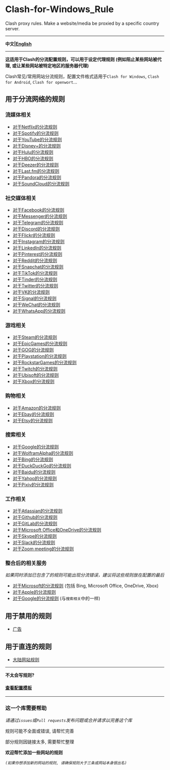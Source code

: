 # Clash-for-Windows_Rule

Clash proxy rules. Make a website/media be proxied by a specific country server.

***

**中文|[English](https://github.com/ender-zhao/Clash-for-Windows_Rule/tree/main/English)**

***

**这适用于Clash的分流配置规则，可以用于设定代理规则 (例如阻止某些网站被代理, 或让某些网站被特定地区的服务器代理)**

Clash常见/常用网站分流规则，配置文件格式适用于`Clash for Windows`, `Clash for Android`, `Clash for openwort`...

## 用于分流网络的规则

### 流媒体相关
* [对于Netflix的分流规则](https://github.com/ender-zhao/Clash-for-Windows_Rule/blob/main/Rule/Netflix)
* [对于Spotify的分流规则](https://github.com/ender-zhao/Clash-for-Windows_Rule/blob/main/Rule/Spotify)
* [对于YouTube的分流规则](https://github.com/ender-zhao/Clash-for-Windows_Rule/blob/main/Rule/YouTube)
* [对于Disney+的分流规则](https://github.com/ender-zhao/Clash-for-Windows_Rule/blob/main/Rule/Disney%2B)
* [对于Hulu的分流规则](https://github.com/ender-zhao/Clash-for-Windows_Rule/blob/main/Rule/Hulu)
* [对于HBO的分流规则](https://github.com/ender-zhao/Clash-for-Windows_Rule/blob/main/Rule/HBO)
* [对于Deezer的分流规则](https://github.com/ender-zhao/Clash-for-Windows_Rule/blob/main/Rule/Deezer)
* [对于Last.fm的分流规则](https://github.com/ender-zhao/Clash-for-Windows_Rule/blob/main/Rule/Last.fm)
* [对于Pandora的分流规则](https://github.com/ender-zhao/Clash-for-Windows_Rule/blob/main/Rule/Pandora)
* [对于SoundCloud的分流规则](https://github.com/ender-zhao/Clash-for-Windows_Rule/blob/main/Rule/SoundCloud)

### 社交媒体相关
* [对于Facebook的分流规则](https://github.com/ender-zhao/Clash-for-Windows_Rule/blob/main/Rule/Facebook)
* [对于Messenger的分流规则](https://github.com/ender-zhao/Clash-for-Windows_Rule/blob/main/Rule/Facebook-Messenger)
* [对于Telegram的分流规则](https://github.com/ender-zhao/Clash-for-Windows_Rule/blob/main/Rule/Telegram)
* [对于Discord的分流规则](https://github.com/ender-zhao/Clash-for-Windows_Rule/blob/main/Rule/Discord)
* [对于Flickr的分流规则](https://github.com/ender-zhao/Clash-for-Windows_Rule/blob/main/Rule/Flickr)
* [对于Instagram的分流规则](https://github.com/ender-zhao/Clash-for-Windows_Rule/blob/main/Rule/Instagram)
* [对于LinkedIn的分流规则](https://github.com/ender-zhao/Clash-for-Windows_Rule/blob/main/Rule/LinkedIn)
* [对于Pinterest的分流规则](https://github.com/ender-zhao/Clash-for-Windows_Rule/blob/main/Rule/Pinterest)
* [对于Reddit的分流规则](https://github.com/ender-zhao/Clash-for-Windows_Rule/blob/main/Rule/Reddit)
* [对于Snapchat的分流规则](https://github.com/ender-zhao/Clash-for-Windows_Rule/blob/main/Rule/Snapchat)
* [对于TikTok的分流规则](https://github.com/ender-zhao/Clash-for-Windows_Rule/blob/main/Rule/TikTok)
* [对于Tinder的分流规则](https://github.com/ender-zhao/Clash-for-Windows_Rule/blob/main/Rule/Tinder)
* [对于Twitter的分流规则](https://github.com/ender-zhao/Clash-for-Windows_Rule/blob/main/Rule/Twitter)
* [对于VK的分流规则](https://github.com/ender-zhao/Clash-for-Windows_Rule/blob/main/Rule/VK)
* [对于Signal的分流规则](https://github.com/ender-zhao/Clash-for-Windows_Rule/blob/main/Rule/Signal)
* [对于WeChat的分流规则](https://github.com/ender-zhao/Clash-for-Windows_Rule/blob/main/Rule/WeChat)
* [对于WhatsApp的分流规则](https://github.com/ender-zhao/Clash-for-Windows_Rule/blob/main/Rule/WhatsApp)

### 游戏相关
* [对于Steam的分流规则](https://github.com/ender-zhao/Clash-for-Windows_Rule/blob/main/Rule/Steam)
* [对于EpicGames的分流规则](https://github.com/ender-zhao/Clash-for-Windows_Rule/blob/main/Rule/Epic-Games)
* [对于GOG的分流规则](https://github.com/ender-zhao/Clash-for-Windows_Rule/blob/main/Rule/GOG)
* [对于Playstation的分流规则](https://github.com/ender-zhao/Clash-for-Windows_Rule/blob/main/Rule/Playstation)
* [对于RockstarGames的分流规则](https://github.com/ender-zhao/Clash-for-Windows_Rule/blob/main/Rule/Rockstar-Games)
* [对于Twitch的分流规则](https://github.com/ender-zhao/Clash-for-Windows_Rule/blob/main/Rule/Twitch)
* [对于Ubisoft的分流规则](https://github.com/ender-zhao/Clash-for-Windows_Rule/blob/main/Rule/Ubisoft)
* [对于Xbox的分流规则](https://github.com/ender-zhao/Clash-for-Windows_Rule/blob/main/Rule/Xbox)

### 购物相关
* [对于Amazon的分流规则](https://github.com/ender-zhao/Clash-for-Windows_Rule/blob/main/Rule/Amazon)
* [对于Ebay的分流规则](https://github.com/ender-zhao/Clash-for-Windows_Rule/blob/main/Rule/Ebay)
* [对于Etsy的分流规则](https://github.com/ender-zhao/Clash-for-Windows_Rule/blob/main/Rule/Etsy)

### 搜索相关
* [对于Google的分流规则](https://github.com/ender-zhao/Clash-for-Windows_Rule/blob/main/Rule/Google)
* [对于WolframAlpha的分流规则](https://github.com/ender-zhao/Clash-for-Windows_Rule/blob/main/Rule/WolframAlpha)
* [对于Bing的分流规则](https://github.com/ender-zhao/Clash-for-Windows_Rule/blob/main/Rule/Bing)
* [对于DuckDuckGo的分流规则](https://github.com/ender-zhao/Clash-for-Windows_Rule/blob/main/Rule/DuckDuckGo)
* [对于Baidu的分流规则](https://github.com/ender-zhao/Clash-for-Windows_Rule/blob/main/Rule/Baidu)
* [对于Yahoo的分流规则](https://github.com/ender-zhao/Clash-for-Windows_Rule/blob/main/Rule/Yahoo)
* [对于Pixiv的分流规则](https://github.com/ender-zhao/Clash-for-Windows_Rule/blob/main/Rule/Pixiv)

### 工作相关
* [对于Atlassian的分流规则](https://github.com/ender-zhao/Clash-for-Windows_Rule/blob/main/Rule/Atlassian)
* [对于Github的分流规则](https://github.com/ender-zhao/Clash-for-Windows_Rule/blob/main/Rule/Github)
* [对于GitLab的分流规则](https://github.com/ender-zhao/Clash-for-Windows_Rule/blob/main/Rule/Gitlab)
* [对于Microsoft Office和OneDrive的分流规则](https://github.com/ender-zhao/Clash-for-Windows_Rule/blob/main/Rule/Microsoft-Office365)
* [对于Skype的分流规则](https://github.com/ender-zhao/Clash-for-Windows_Rule/blob/main/Rule/Skype)
* [对于Slack的分流规则](https://github.com/ender-zhao/Clash-for-Windows_Rule/blob/main/Rule/Slack)
* [对于Zoom meeting的分流规则](https://github.com/ender-zhao/Clash-for-Windows_Rule/blob/main/Rule/Zoom)

### 整合后的相关服务
*如果同时添加已包含了的规则可能出现分流错误，建议将这些规则放在配置的最后*
* [对于Microsoft的分流规则](https://github.com/ender-zhao/Clash-for-Windows_Rule/blob/main/Rule/Microsoft) (包括 Bing, Microsoft Office, OneDrive, Xbox)
* [对于Apple的分流规则](https://github.com/ender-zhao/Clash-for-Windows_Rule/blob/main/Rule/Apple)
* [对于Google的分流规则](https://github.com/ender-zhao/Clash-for-Windows_Rule/blob/main/Rule/Google) (与`搜索相关`中的一样)

## 用于禁用的规则

* [广告](https://github.com/ender-zhao/Clash-for-Windows_Rule/blob/main/Rule/Advertising)

## 用于直连的规则

* [大陆网站规则](https://github.com/ender-zhao/Clash-for-Windows_Rule/blob/main/Rule/Direct)

***

**不太会写规则?**

#### [查看配置模板](https://github.com/ender-zhao/Clash-for-Windows_Rule/blob/main/template/README.md)

***

### 这一个库需要帮助

*请通过`issues`或`Pull requests`发布问题或合并请求以完善这个库*

规则可能不全面或错误, 请帮忙完善

部分规则因链接太多, 需要帮忙整理

**欢迎帮忙添加一些网站的规则**

*`(如果你想添加新的网站的规则, 请确保规则大于三条或网站本身很出名)`*
